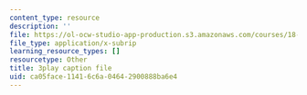```yaml
---
content_type: resource
description: ''
file: https://ol-ocw-studio-app-production.s3.amazonaws.com/courses/18-03sc-differential-equations-fall-2011/ca05face11416c6a04642900888ba6e4_sZ2qulI6GEk.srt
file_type: application/x-subrip
learning_resource_types: []
resourcetype: Other
title: 3play caption file
uid: ca05face-1141-6c6a-0464-2900888ba6e4
---
```

